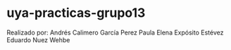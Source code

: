 # uya-practicas-grupo13

Realizado por: 
   Andrés Calimero García Perez
   Paula Elena Expósito Estévez
   Eduardo Nuez Wehbe 
